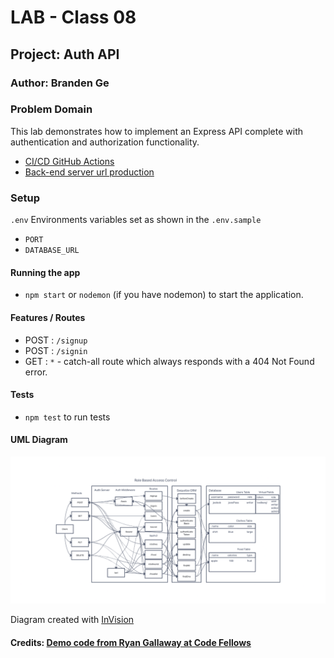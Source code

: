 # LAB - Class 08

## Project: Auth API

### Author: Branden Ge

### Problem Domain

This lab demonstrates how to implement an Express API complete with authentication and authorization functionality.

- [CI/CD GitHub Actions](https://github.com/brandenge/auth-api/actions)
- [Back-end server url production](https://auth-api-88.herokuapp.com/)

### Setup

`.env` Environments variables set as shown in the `.env.sample`

- `PORT`
- `DATABASE_URL`

#### Running the app

- `npm start` or `nodemon` (if you have nodemon) to start the application.

#### Features / Routes

- POST : `/signup`
- POST : `/signin`
- GET : `*` - catch-all route which always responds with a 404 Not Found error.

#### Tests

- `npm test` to run tests

#### UML Diagram

![UML Diagram](uml8.png)

Diagram created with [InVision](https://www.invisionapp.com/)

#### Credits: [Demo code from Ryan Gallaway at Code Fellows](https://github.com/codefellows/seattle-code-javascript-401d48/tree/main/class-08/inclass-demo)
